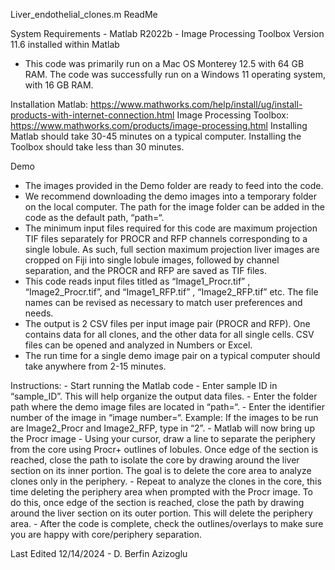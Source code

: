 
Liver_endothelial_clones.m ReadMe

System Requirements
	- Matlab R2022b
	- Image Processing Toolbox Version 11.6 installed within Matlab

- This code was primarily run on a Mac OS Monterey 12.5 with 64 GB RAM. The code was successfully run on a Windows 11 operating system, with 16 GB RAM.

Installation
	Matlab: https://www.mathworks.com/help/install/ug/install-products-with-internet-connection.html
	Image Processing Toolbox: https://www.mathworks.com/products/image-processing.html
	Installing Matlab should take 30-45 minutes on a typical computer. 
	Installing the Toolbox should take less than 30 minutes. 

Demo
- The images provided in the Demo folder are ready to feed into the code. 
- We recommend downloading the demo images into a temporary folder on the local computer. The path for the image folder can be added in the code as the default path, “path=“.
- The minimum input files required for this code are maximum projection TIF files separately for PROCR and RFP channels corresponding to a single lobule. As such, full section maximum projection liver images are cropped on Fiji into single lobule images, followed by channel separation, and the PROCR and RFP are saved as TIF files.
- This code reads input files titled as “Image1_Procr.tif” , “Image2_Procr.tif”, and “Image1_RFP.tif” , “Image2_RFP.tif”  etc. The file names can be revised as necessary to match user preferences and needs.
- The output is 2 CSV files per input image pair (PROCR and RFP). One contains data for all clones, and the other data for all single cells. CSV files can be opened and analyzed in Numbers or Excel.
- The run time for a single demo image pair on a typical computer should take anywhere from 2-15 minutes.

Instructions:
	- Start running the Matlab code
	- Enter sample ID in “sample_ID”. This will help organize the output data files.
	- Enter the folder path where the demo image files are located in “path=“.
	- Enter the identifier number of the image in “image number=“. Example: If the images to be run are Image2_Procr and Image2_RFP, type in “2”.
	- Matlab will now bring up the Procr image 
		- Using your cursor, draw a line to separate the periphery from the core using Procr+ outlines of lobules. Once edge of the section is reached, close the path to isolate the core by drawing around the liver section on its inner portion. The goal is to 		delete the core area to analyze clones only in the periphery.
		- Repeat to analyze the clones in the core, this time deleting the periphery area when prompted with the Procr image. To do this, once edge of the section is reached, close the path by drawing around the liver section on its outer portion. This will 		delete the periphery area.
	- After the code is complete, check the outlines/overlays to make sure you are happy with core/periphery separation. 

Last Edited 12/14/2024 - D. Berfin Azizoglu
